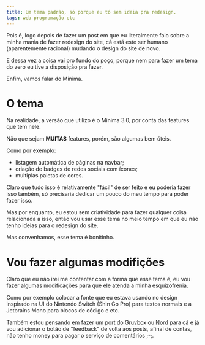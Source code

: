 ```yaml
---
title: Um tema padrão, só porque eu tô sem ideia pra redesign.
tags: web programação etc
---
```


Pois é, logo depois de fazer um post em que eu literalmente falo sobre a minha
mania de fazer redesign do site, cá está este ser humano (aparentemente
racional) mudando o design do site de novo.

E dessa vez a coisa vai pro fundo do poço, porque nem para fazer um tema do
zero eu tive a disposição pra fazer.

Enfim, vamos falar do Minima.

# O tema

Na realidade, a versão que utilizo é o Minima 3.0, por conta das features que
tem nele.

Não que sejam **MUITAS** features, porém, são algumas bem úteis.

Como por exemplo:

- listagem automática de páginas na navbar;
- criação de badges de redes sociais com ícones;
- multiplas paletas de cores.

Claro que tudo isso é relativamente "fácil" de ser feito e eu poderia fazer
isso também, só precisaria dedicar um pouco do meu tempo para poder fazer isso.

Mas por enquanto, eu estou sem criatividade para fazer qualquer coisa
relacionada a isso, então vou usar esse tema no meio tempo em que eu não tenho
ideias para o redesign do site.

Mas convenhamos, esse tema é bonitinho.

# Vou fazer algumas modifições

Claro que eu não irei me contentar com a forma que esse tema é, eu vou fazer
algumas modificações para que ele atenda a minha esquizofrenia.

Como por exemplo colocar a fonte que eu estava usando no design inspirado na UI
do Nintendo Switch (Shin Go Pro) para textos normais e a Jetbrains Mono para
blocos de código e etc.

Também estou pensando em fazer um port do [Gruvbox](https://github.com/morhetz/gruvbox)
ou [Nord](https://nordtheme.com) para cá e já vou adicionar o botão de
"feedback" de volta aos posts, afinal de contas, não tenho money para pagar o
serviço de comentários ;-;.
